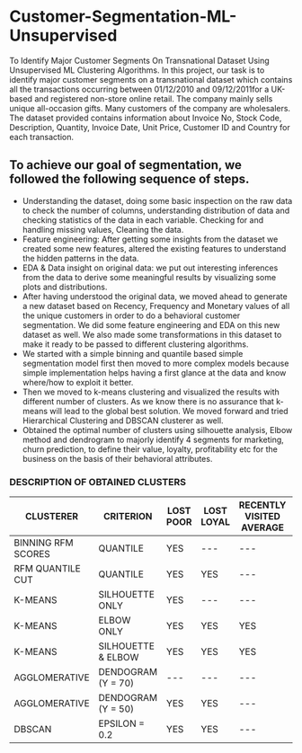 # Customer-Segmentation-ML-Unsupervised

To Identify Major Customer Segments On Transnational Dataset Using Unsupervised ML Clustering Algorithms.
In this project, our task is to identify major customer segments on a transnational dataset which contains all the transactions occurring between 01/12/2010 and 09/12/2011for a UK-based and registered non-store online retail. The company mainly sells unique all-occasion gifts. Many customers of the company are wholesalers. The dataset provided contains information about Invoice No, Stock Code, Description, Quantity, Invoice Date, Unit Price, Customer ID and Country for each transaction.

## To achieve our goal of segmentation, we followed the following sequence of steps.

* Understanding the dataset, doing some basic inspection on the raw data to check the number of columns, understanding distribution of data and checking statistics of the data in each variable. Checking for and handling missing values, Cleaning the data.
* Feature engineering: After getting some insights from the dataset we created some new features, altered the existing features to understand the hidden patterns in the data.
* EDA & Data insight on original data: we put out interesting inferences from the data to derive some meaningful results by visualizing some plots and distributions.
* After having understood the original data, we moved ahead to generate a new dataset based on Recency, Frequency and Monetary values of all the unique customers in order to do a behavioral customer segmentation. We did some feature engineering and EDA on this new dataset as well. We also made some transformations in this dataset to make it ready to be passed to different clustering algorithms.
* We started with a simple binning and quantile based simple segmentation model first then moved to more complex models because simple implementation helps having a first glance at the data and know where/how to exploit it better.
* Then we moved to k-means clustering and visualized the results with different number of clusters. As we know there is no assurance that k-means will lead to the global best solution. We moved forward and tried Hierarchical Clustering and DBSCAN clusterer as well.
* Obtained the optimal number of clusters using silhouette analysis, Elbow method and dendrogram to majorly identify 4 segments for marketing, churn prediction, to define their value, loyalty, profitability etc for the business on the basis of their behavioral attributes. 

### DESCRIPTION OF OBTAINED CLUSTERS

| CLUSTERER             | CRITERION         | LOST POOR | LOST LOYAL | RECENTLY VISITED AVERAGE | AVERAGE | GOOD | BEST |
| ----------------------|-------------------|-----------|------------|--------------------------|---------|------|------|
| BINNING RFM SCORES    | QUANTILE          | YES       | ---        | ---                      | YES     | YES  | YES  |
| RFM QUANTILE CUT      | QUANTILE          | YES       | YES        | ---                      | ---     | YES  | YES  |
| K-MEANS               | SILHOUETTE ONLY   | YES       | ---        | ---                      | ---     | ---  | YES  |
| K-MEANS               | ELBOW ONLY        | YES       | YES        | YES                      | YES     | ---  | YES  |
| K-MEANS               | SILHOUETTE & ELBOW| YES       | YES        | YES                      | ---     | ---  | YES  |
| AGGLOMERATIVE         | DENDOGRAM (Y = 70)| ---       | ---        | ---                      | YES     | ---  | YES  |
| AGGLOMERATIVE         | DENDOGRAM (Y = 50)| YES       | YES        | ---                      | ---     | ---  | YES  |
| DBSCAN                | EPSILON = 0.2     | YES       | YES        | ---                      | YES     | YES  | ---  |
